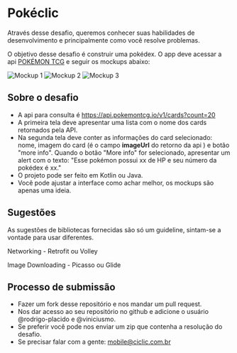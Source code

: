 # Pokéclic

Através desse desafio, queremos conhecer suas habilidades de desenvolvimento e principalmente como você resolve problemas.

O objetivo desse desafio é construir uma pokédex. O app deve acessar a api  [POKÉMON TCG](https://pokemontcg.io/) e seguir os mockups abaixo:

![Mockup 1](https://image.ibb.co/hFhzX9/mockup_pokemon.png)
![Mockup 2](https://image.ibb.co/b1HNkU/mockup_details.png)
![Mockup 3](https://image.ibb.co/fMd1ep/mockup_alert.png)

## Sobre o desafio

-   A api para consulta é https://api.pokemontcg.io/v1/cards?count=20
-   A primeira tela deve apresentar uma lista com o nome dos cards retornados pela API.
-   Na segunda tela deve conter as informações do card selecionado: nome, imagem do card (é o campo **imageUrl** do retorno da api ) e botão "more info". Quando o botão "More info" for selecionado, apresentar um alert com o texto: "Esse pokémon possui xx de HP e seu número da pokédex é xx." 
-   O projeto pode ser feito em Kotlin ou Java.
-   Você pode ajustar a interface como achar melhor, os mockups são apenas uma ideia.

## Sugestões

As sugestões de bibliotecas fornecidas são só um guideline, sintam-se a vontade para usar diferentes.

Networking - Retrofit ou Volley

Image Downloading - Picasso ou Glide  

## Processo de submissão

-   Fazer um fork desse repositório e nos mandar um pull request.
-   Nos dar acesso ao seu repositório no github e adicione o usuário @rodrigo-placido e @viniciusmo.
-   Se preferir você pode nos enviar um zip que contenha a resolução do desafio.
-   Se precisar falar com a gente: mobile@ciclic.com.br

